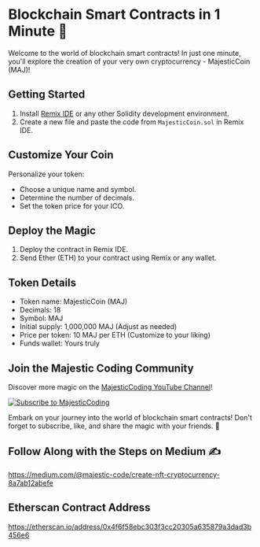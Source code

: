 # Blockchain Smart Contracts in 1 Minute 🚀

Welcome to the world of blockchain smart contracts! In just one minute, you'll explore the creation of your very own cryptocurrency - MajesticCoin (MAJ)!

## Getting Started

1. Install [Remix IDE](https://remix.ethereum.org/) or any other Solidity development environment.
2. Create a new file and paste the code from `MajesticCoin.sol` in Remix IDE.

## Customize Your Coin

Personalize your token:
- Choose a unique name and symbol.
- Determine the number of decimals.
- Set the token price for your ICO.

## Deploy the Magic

1. Deploy the contract in Remix IDE.
2. Send Ether (ETH) to your contract using Remix or any wallet.

## Token Details

- Token name: MajesticCoin (MAJ)
- Decimals: 18
- Symbol: MAJ
- Initial supply: 1,000,000 MAJ (Adjust as needed)
- Price per token: 10 MAJ per ETH (Customize to your liking)
- Funds wallet: Yours truly

## Join the Majestic Coding Community

Discover more magic on the [MajesticCoding YouTube Channel](https://www.youtube.com/@majesticcoding/)!

[![Subscribe to MajesticCoding](https://img.shields.io/badge/Subscribe-MajesticCoding-red)](https://www.youtube.com/@majesticcoding/)

Embark on your journey into the world of blockchain smart contracts! Don't forget to subscribe, like, and share the magic with your friends. 🚀

## Follow Along with the Steps on Medium ✍️
https://medium.com/@majestic-code/create-nft-cryptocurrency-8a7ab12abefe

## Etherscan Contract Address
https://etherscan.io/address/0x4f6f58ebc303f3cc20305a635879a3dad3b456e6
